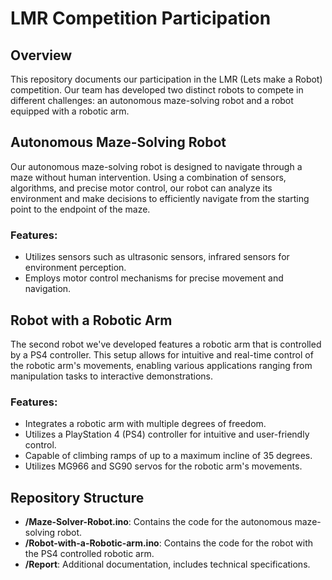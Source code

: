 # LMR Competition Participation

## Overview
This repository documents our participation in the LMR (Lets make a Robot) competition. Our team has developed two distinct robots to compete in different challenges: an autonomous maze-solving robot and a robot equipped with a robotic arm.

## Autonomous Maze-Solving Robot
Our autonomous maze-solving robot is designed to navigate through a maze without human intervention. Using a combination of sensors, algorithms, and precise motor control, our robot can analyze its environment and make decisions to efficiently navigate from the starting point to the endpoint of the maze.

### Features:
- Utilizes sensors such as ultrasonic sensors, infrared sensors for environment perception.
- Employs motor control mechanisms for precise movement and navigation.

## Robot with a Robotic Arm
The second robot we've developed features a robotic arm that is controlled by a PS4 controller. This setup allows for intuitive and real-time control of the robotic arm's movements, enabling various applications ranging from manipulation tasks to interactive demonstrations.

### Features:
- Integrates a robotic arm with multiple degrees of freedom.
- Utilizes a PlayStation 4 (PS4) controller for intuitive and user-friendly control.
- Capable of climbing ramps of up to a maximum incline of 35 degrees.
- Utilizes MG966 and SG90 servos for the robotic arm's movements.


## Repository Structure
- **/Maze-Solver-Robot.ino**: Contains the code for the autonomous maze-solving robot.
- **/Robot-with-a-Robotic-arm.ino**: Contains the code for the robot with the PS4 controlled robotic arm.
- **/Report**: Additional documentation, includes technical specifications.

